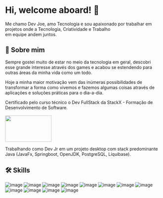 
# Hi, welcome aboard! 👋

Me chamo Dev Joe, amo Tecnologia e sou apaixonado por trabalhar em projetos onde a Tecnologia, Criatividade e Trabalho  
em equipe andem juntos.

## 🚀 Sobre mim

Sempre gostei muito de estar no meio da tecnologia em geral, descobri esse grande interesse através dos games e acabou se estendendo para outras áreas da minha vida como um todo.

Hoje a minha maior motivação vem das inúmeras possibilidades de transformar a forma como vivemos e fazemos algumas coisas através de aplicações e soluções práticas para o dia-a-dia.

Certificado pelo curso técnico o Dev FullStack da StackX - Formação de Desenvolvimento de Software. <br><br> <img src="https://static.wixstatic.com/media/57b3f0_e25a0e44bb1442a1aeb0562d2f9e2970~mv2.jpeg" width="150" height="85" />

Trabalhando como Dev Jr em um projeto desktop com stack predominante Java (JavaFx, Springboot, OpenJDK, PostgreSQL, Liquibase).

## 🛠 Skills

![image](https://img.shields.io/badge/JavaScript-323330?style=for-the-badge&logo=javascript&logoColor=F7DF1E)
![image](https://img.shields.io/badge/CSS3-1572B6?style=for-the-badge&logo=css3&logoColor=white)
![image](https://img.shields.io/badge/OpenJDK-ED8B00?style=for-the-badge&logo=openjdk&logoColor=white)
![image](https://img.shields.io/badge/json-5E5C5C?style=for-the-badge&logo=json&logoColor=white)
![image](https://img.shields.io/badge/Eclipse-2C2255?style=for-the-badge&logo=eclipse&logoColor=white)
![image](https://img.shields.io/badge/VSCode-0078D4?style=for-the-badge&logo=visual%20studio%20code&logoColor=white)
![image](https://img.shields.io/badge/IntelliJ_IDEA-000000.svg?style=for-the-badge&logo=intellij-idea&logoColor=white)
![image](https://img.shields.io/badge/Spring-6DB33F?style=for-the-badge&logo=spring&logoColor=white)
![image](https://img.shields.io/badge/Spring_Boot-F2F4F9?style=for-the-badge&logo=spring-boot)
![image](https://img.shields.io/badge/React-20232A?style=for-the-badge&logo=react&logoColor=61DAFB)
![image](https://img.shields.io/badge/Vue.js-35495E?style=for-the-badge&logo=vuedotjs&logoColor=4FC08D)
![image](https://img.shields.io/badge/PostgreSQL-316192?style=for-the-badge&logo=postgresql&logoColor=white)
